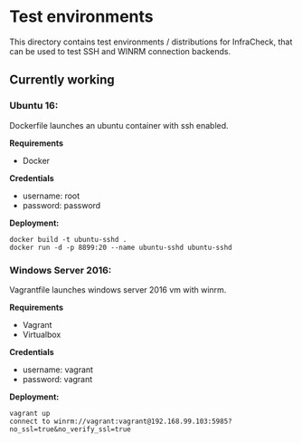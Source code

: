 # Test environments
This directory contains test environments / distributions for InfraCheck, that can be used to test SSH and WINRM connection backends.
## Currently working
### Ubuntu 16:
Dockerfile launches an ubuntu container with ssh enabled.

**Requirements**
- Docker

**Credentials**
- username: root
- password: password

**Deployment:**
```
docker build -t ubuntu-sshd .
docker run -d -p 8899:20 --name ubuntu-sshd ubuntu-sshd
```

### Windows Server 2016:
Vagrantfile launches windows server 2016 vm with winrm.

**Requirements**
- Vagrant
- Virtualbox

**Credentials**
- username: vagrant
- password: vagrant

**Deployment:**
```
vagrant up
connect to winrm://vagrant:vagrant@192.168.99.103:5985?no_ssl=true&no_verify_ssl=true
```
